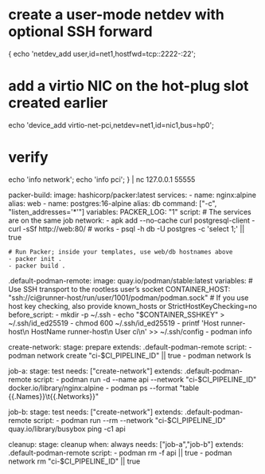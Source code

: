 # create a user-mode netdev with optional SSH forward
{ 
  echo 'netdev_add user,id=net1,hostfwd=tcp::2222-:22';
  # add a virtio NIC on the hot-plug slot created earlier
  echo 'device_add virtio-net-pci,netdev=net1,id=nic1,bus=hp0';
  # verify
  echo 'info network';
  echo 'info pci';
} | nc 127.0.0.1 55555


packer-build:
  image: hashicorp/packer:latest
  services:
    - name: nginx:alpine
      alias: web
    - name: postgres:16-alpine
      alias: db
      command: ["-c", "listen_addresses='*'"]
  variables:
    PACKER_LOG: "1"
  script:
    # The services are on the same job network:
    - apk add --no-cache curl postgresql-client
    - curl -sSf http://web:80/        # works
    - psql -h db -U postgres -c 'select 1;' || true

    # Run Packer; inside your templates, use web/db hostnames above
    - packer init .
    - packer build .


.default-podman-remote:
  image: quay.io/podman/stable:latest
  variables:
    # Use SSH transport to the rootless user’s socket
    CONTAINER_HOST: "ssh://ci@runner-host/run/user/1001/podman/podman.sock"
    # If you use host key checking, also provide known_hosts or StrictHostKeyChecking=no
  before_script:
    - mkdir -p ~/.ssh
    - echo "$CONTAINER_SSHKEY" > ~/.ssh/id_ed25519
    - chmod 600 ~/.ssh/id_ed25519
    - printf 'Host runner-host\n  HostName runner-host\n  User ci\n' >> ~/.ssh/config
    - podman info

create-network:
  stage: prepare
  extends: .default-podman-remote
  script:
    - podman network create "ci-$CI_PIPELINE_ID" || true
    - podman network ls

job-a:
  stage: test
  needs: ["create-network"]
  extends: .default-podman-remote
  script:
    - podman run -d --name api --network "ci-$CI_PIPELINE_ID" docker.io/library/nginx:alpine
    - podman ps --format "table {{.Names}}\t{{.Networks}}"

job-b:
  stage: test
  needs: ["create-network"]
  extends: .default-podman-remote
  script:
    - podman run --rm --network "ci-$CI_PIPELINE_ID" quay.io/library/busybox ping -c1 api

cleanup:
  stage: cleanup
  when: always
  needs: ["job-a","job-b"]
  extends: .default-podman-remote
  script:
    - podman rm -f api || true
    - podman network rm "ci-$CI_PIPELINE_ID" || true
